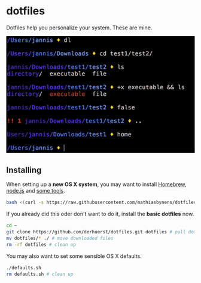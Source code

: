 # dotfiles

Dotfiles help you personalize your system. These are mine.

![demo](demo.png)

## Installing

When setting up a **new OS X system**, you may want to install [Homebrew](https://brew.sh/), [node.js](https://nodejs.org/) and [some tools](bootstrap.sh).

```bash
bash <(curl -s https://raw.githubusercontent.com/mathiasbynens/dotfiles/master/bootstrap.sh)
```

If you already did this oder don't want to do it, install the **basic dotfiles** now.

```bash
cd ~
git clone https://github.com/derhuerst/dotfiles.git dotfiles # pull dotfiles
mv dotfiles/* ./ # move downloaded files
rm -rf dotfiles # clean up
```

You may also want to set some sensible OS X defaults.

```bash
./defaults.sh
rm defaults.sh # clean up
```
